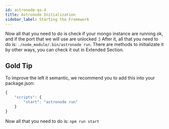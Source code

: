 ```yaml
---
id: astronode-qs-4
title: Astronode Initialization
sidebar_label: Starting the Framework
---
```


Now all that you need to do is check if your mongo instance are running ok, and if the port that we will use are unlocked :) After it, all that you need to do is: `./node_module/.bin/astronode run`. There are methods to initializate it by other ways, you can check it out in Extended Section.

## Gold Tip
To improve the left it semantic, we recommend you to add this into your package.json:

```javascript
{
    "scripts": {
        "start": "astronode run"
    }
}
```

Now all that you need to do is: `npm run start`
